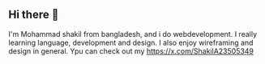 ## Hi there 👋

I'm Mohammad shakil from bangladesh, and i do webdevelopment. I really learning language, development and design. I also enjoy wireframing and design in general. Ypu can check out my https://x.com/ShakilA23505349
